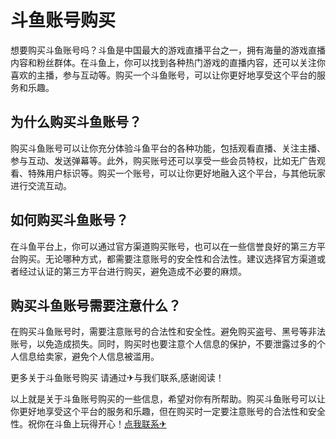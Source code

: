 # 斗鱼账号购买

想要购买斗鱼账号吗？斗鱼是中国最大的游戏直播平台之一，拥有海量的游戏直播内容和粉丝群体。在斗鱼上，你可以找到各种热门游戏的直播内容，还可以关注你喜欢的主播，参与互动等。购买一个斗鱼账号，可以让你更好地享受这个平台的服务和乐趣。

## 为什么购买斗鱼账号？

购买斗鱼账号可以让你充分体验斗鱼平台的各种功能，包括观看直播、关注主播、参与互动、发送弹幕等。此外，购买账号还可以享受一些会员特权，比如无广告观看、特殊用户标识等。购买一个账号，可以让你更好地融入这个平台，与其他玩家进行交流互动。

## 如何购买斗鱼账号？

在斗鱼平台上，你可以通过官方渠道购买账号，也可以在一些信誉良好的第三方平台购买。无论哪种方式，都需要注意账号的安全性和合法性。建议选择官方渠道或者经过认证的第三方平台进行购买，避免造成不必要的麻烦。

## 购买斗鱼账号需要注意什么？

在购买斗鱼账号时，需要注意账号的合法性和安全性。避免购买盗号、黑号等非法账号，以免造成损失。同时，购买时也要注意个人信息的保护，不要泄露过多的个人信息给卖家，避免个人信息被滥用。

更多关于斗鱼账号购买 请通过✈与我们联系,感谢阅读！

以上就是关于斗鱼账号购买的一些信息，希望对你有所帮助。购买斗鱼账号可以让你更好地享受这个平台的服务和乐趣，但在购买时一定要注意账号的合法性和安全性。祝你在斗鱼上玩得开心！[点我联系✈](https://www.G208.com)